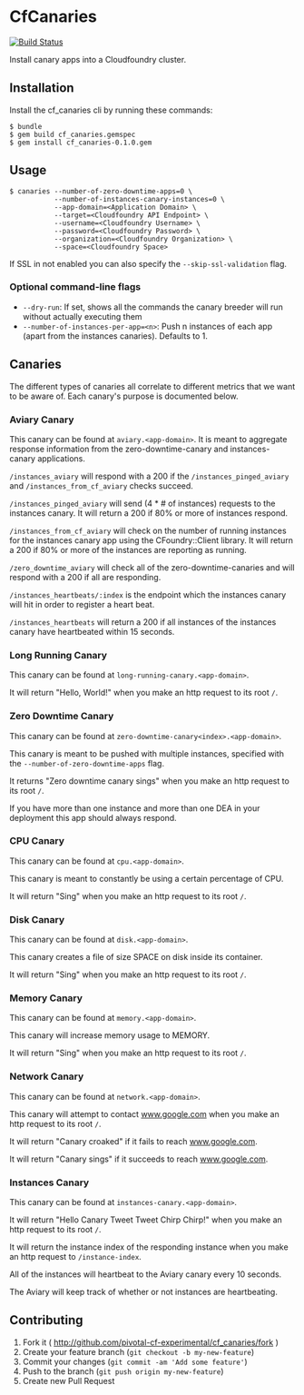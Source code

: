 # CfCanaries

[![Build Status](https://travis-ci.org/pivotal-cf-experimental/cf_canaries.png)](https://travis-ci.org/pivotal-cf-experimental/cf_canaries)

Install canary apps into a Cloudfoundry cluster.

## Installation

Install the cf_canaries cli by running these commands:

    $ bundle
    $ gem build cf_canaries.gemspec
    $ gem install cf_canaries-0.1.0.gem

## Usage

    $ canaries --number-of-zero-downtime-apps=0 \
               --number-of-instances-canary-instances=0 \
               --app-domain=<Application Domain> \
               --target=<Cloudfoundry API Endpoint> \
               --username=<Cloudfoundry Username> \
               --password=<Cloudfoundry Password> \
               --organization=<Cloudfoundry Organization> \
               --space=<Cloudfoundry Space>

If SSL in not enabled you can also specify the `--skip-ssl-validation` flag.


### Optional command-line flags

- `--dry-run`: If set, shows all the commands the canary breeder will run without actually executing them
- `--number-of-instances-per-app=<n>`: Push n instances of each app (apart from the instances canaries). Defaults to 1.

## Canaries

The different types of canaries all correlate to different metrics that we want to be aware of.  Each canary's purpose is documented below.

### Aviary Canary

This canary can be found at `aviary.<app-domain>`.  It is meant to aggregate response information from the zero-downtime-canary and instances-canary applications.

`/instances_aviary` will respond with a 200 if the `/instances_pinged_aviary` and `/instances_from_cf_aviary` checks succeed.

`/instances_pinged_aviary` will send (4 * # of instances) requests to the instances canary. It will return a 200 if 80% or more of instances respond.

`/instances_from_cf_aviary` will check on the number of running instances for the instances canary app using the CFoundry::Client library. It will return a 200 if 80% or more of the instances are reporting as running.

`/zero_downtime_aviary` will check all of the zero-downtime-canaries and will respond with a 200 if all are responding.

`/instances_heartbeats/:index` is the endpoint which the instances canary will hit in order to register a heart beat.

`/instances_heartbeats` will return a 200 if all instances of the instances canary have heartbeated within 15 seconds. 

### Long Running Canary

This canary can be found at `long-running-canary.<app-domain>`.

It will return "Hello, World!" when you make an http request to its root `/`.

### Zero Downtime Canary

This canary can be found at `zero-downtime-canary<index>.<app-domain>`.

This canary is meant to be pushed with multiple instances, specified with the `--number-of-zero-downtime-apps` flag.

It returns "Zero downtime canary sings" when you make an http request to its root `/`.

If you have more than one instance and more than one DEA in your deployment this app should always respond.

### CPU Canary

This canary can be found at `cpu.<app-domain>`.

This canary is meant to constantly be using a certain percentage of CPU.

It will return "Sing" when you make an http request to its root `/`.

### Disk Canary

This canary can be found at `disk.<app-domain>`.

This canary creates a file of size SPACE on disk inside its container.

It will return "Sing" when you make an http request to its root `/`.

### Memory Canary

This canary can be found at `memory.<app-domain>`.

This canary will increase memory usage to MEMORY. 

It will return "Sing" when you make an http request to its root `/`.

### Network Canary

This canary can be found at `network.<app-domain>`.

This canary will attempt to contact www.google.com when you make an http request to its root `/`.

It will return "Canary croaked" if it fails to reach www.google.com.

It will return "Canary sings" if it succeeds to reach www.google.com.

### Instances Canary

This canary can be found at `instances-canary.<app-domain>`.

It will return "Hello Canary Tweet Tweet Chirp Chirp!" when you make an http request to its root `/`.

It will return the instance index of the responding instance when you make an http request to `/instance-index`.

All of the instances will heartbeat to the Aviary canary every 10 seconds.

The Aviary will keep track of whether or not instances are heartbeating.

## Contributing

1. Fork it ( http://github.com/pivotal-cf-experimental/cf_canaries/fork )
2. Create your feature branch (`git checkout -b my-new-feature`)
3. Commit your changes (`git commit -am 'Add some feature'`)
4. Push to the branch (`git push origin my-new-feature`)
5. Create new Pull Request
